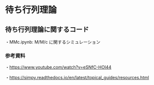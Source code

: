 # 待ち行列理論

## 待ち行列理論に関するコード
・MMc.ipynb:  M/M/c に関するシミュレーション

### 参考資料
・https://www.youtube.com/watch?v=eSNfC-HOl44

・https://simpy.readthedocs.io/en/latest/topical_guides/resources.html
